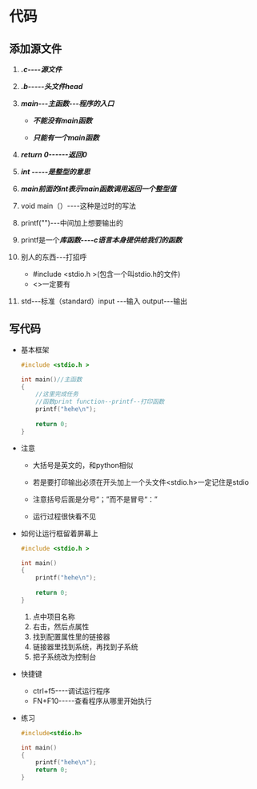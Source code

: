 # 代码

## 添加源文件

1. ***.c----源文件***

2. ***.b-----头文件head***

3. ***main---主函数---程序的入口***

   - ***不能没有main函数***

   - ***只能有一个main函数***

4. ***return 0------返回0***
5. ***int -----是整型的意思***
6. ***main前面的int表示main函数调用返回一个整型值***
7. void main（）----这种是过时的写法 
8. printf("")---中间加上想要输出的
9. printf是一个***库函数----c语言本身提供给我们的函数***
10. 别人的东西---打招呼
    - #include <stdio.h >(包含一个叫stdio.h的文件)
    - <>一定要有
11. std---标准（standard）input ---输入  output---输出 

## 写代码

- 基本框架

  ```c
  #include <stdio.h >
  
  int main()//主函数
  {
      //这里完成任务
      //函数print function--printf--打印函数
      printf("hehe\n");
      
      return 0;
  }    
  ```

- 注意

  - 大括号是英文的，和python相似

  - 若是要打印输出必须在开头加上一个头文件<stdio.h>一定记住是stdio
  - 注意括号后面是分号“；”而不是冒号“：”
  - 运行过程很快看不见

- 如何让运行框留着屏幕上

  ```c
  #include <stdio.h >
  
  int main()
  {
      printf("hehe\n");
      
      return 0;
  }    
  ```

  1. 点中项目名称
  2. 右击，然后点属性
  3. 找到配置属性里的链接器
  4. 链接器里找到系统，再找到子系统
  5. 把子系统改为控制台   

- 快捷键

  - ctrl+f5----调试运行程序
  - FN+F10-----查看程序从哪里开始执行

- 练习

  ```c
  #include<stdio.h>
  
  int main()
  {
      printf("hehe\n");
      return 0;
  }
  ```

  
